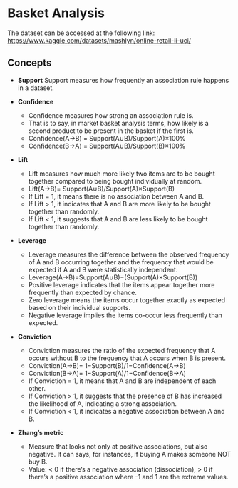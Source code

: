 # Basket Analysis

The dataset can be accessed at the following link:
https://www.kaggle.com/datasets/mashlyn/online-retail-ii-uci/


## Concepts
- **Support**
Support measures how frequently an association rule happens in a dataset.

- **Confidence**
  - Confidence measures how strong an association rule is.
  - That is to say, in market basket analysis terms, how likely is a second product to be present in the basket if the first is.
  - Confidence(A→B) = Support(A∪B)/Support(A)×100%
  - Confidence(B→A) = Support(A∪B)/Support(B)×100%

- **Lift**
  - Lift measures how much more likely two items are to be bought together compared to being bought individually at random.
  - Lift(A→B)= Support(A∪B)/Support(A)×Support(B)
  - If Lift = 1, it means there is no association between A and B.
  - If Lift > 1, it indicates that A and B are more likely to be bought together than randomly.
  - If Lift < 1, it suggests that A and B are less likely to be bought together than randomly.

- **Leverage**
  - Leverage measures the difference between the observed frequency of A and B occurring together and the frequency that would be expected if A and B were statistically independent.
  - Leverage(A→B)=Support(A∪B)−(Support(A)×Support(B))
  - Positive leverage indicates that the items appear together more frequently than expected by chance.
  - Zero leverage means the items occur together exactly as expected based on their individual supports.
  - Negative leverage implies the items co-occur less frequently than expected.

- **Conviction**
  - Conviction measures the ratio of the expected frequency that A occurs without B to the frequency that A occurs when B is present.
  - Conviction(A→B)= 1−Support(B)/1−Confidence(A→B)
  - Conviction(B→A)= 1−Support(A)/1−Confidence(B→A)
  - If Conviction = 1, it means that A and B are independent of each other.
  - If Conviction > 1, it suggests that the presence of B has increased the likelihood of A, indicating a strong association.
  - If Conviction < 1, it indicates a negative association between A and B.

- **Zhang’s metric**
  - Measure that looks not only at positive associations, but also negative. It can says, for instances, if buying A makes someone NOT buy B.
  - Value: < 0 if there’s a negative association (dissociation), > 0 if there’s a positive association where -1 and 1 are the extreme values.
